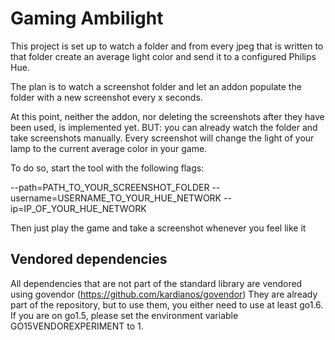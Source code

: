 Gaming Ambilight
================

This project is set up to watch a folder and from every jpeg that is written to that folder create an average light color and send it
to a configured Philips Hue.

The plan is to watch a screenshot folder and let an addon populate the folder with a new screenshot every x seconds.

At this point, neither the addon, nor deleting the screenshots after they have been used, is implemented yet.
BUT: you can already watch the folder and take screenshots manually. Every screenshot will change the light of your lamp to the current average color in your game.

To do so, start the tool with the following flags:

--path=PATH_TO_YOUR_SCREENSHOT_FOLDER
--username=USERNAME_TO_YOUR_HUE_NETWORK
--ip=IP_OF_YOUR_HUE_NETWORK

Then just play the game and take a screenshot whenever you feel like it

Vendored dependencies
---------------------

All dependencies that are not part of the standard library are vendored using govendor (https://github.com/kardianos/govendor)
They are already part of the repository, but to use them, you either need to use at least go1.6. If you are on go1.5, please set the environment variable GO15VENDOREXPERIMENT to 1.
